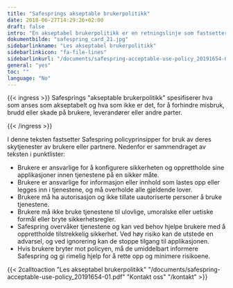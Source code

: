 ```yaml
---
title: "Safesprings akseptable brukerpolitikk"
date: 2018-06-27T14:29:26+02:00
draft: false
intro: "En akseptabel brukerpolitikk er en retningslinje som fastsetter bruk av en bestemt tjeneste, produkt eller programvare på en godkjent måte."
dokumentbilde: "safespring_card_21.jpg"
sidebarlinkname: "Les akseptabel brukerpolitikk"
sidebarlinkicon: "fa-file-lines"
sidebarlinkurl: "/documents/safespring-acceptable-use-policy_20191654-01.pdf"
general: "yes"
toc: ""
language: "No"
---
```


{{< ingress >}}
Safesprings "akseptable brukerpolitikk" spesifiserer hva som anses som akseptabelt og hva som ikke er det, for å forhindre misbruk, brudd eller skade på brukere, leverandører eller andre parter.

{{< /ingress >}}

I denne teksten fastsetter Safespring policyprinsipper for bruk av deres skytjenester av brukere eller partnere. Nedenfor er sammendraget av teksten i punktlister:

- Brukere er ansvarlige for å konfigurere sikkerheten og opprettholde sine applikasjoner innen tjenestene på en sikker måte.
- Brukere er ansvarlige for informasjon eller innhold som lastes opp eller legges inn i tjenestene, og må overholde alle gjeldende lover.
- Brukere må ha autorisasjon og ikke tillate uautoriserte personer å bruke tjenestene.
- Brukere må ikke bruke tjenestene til ulovlige, umoralske eller uetiske formål eller bryte sikkerhetsregler.
- Safespring overvåker tjenestene og kan ved behov hjelpe brukere med å opprettholde tilstrekkelig sikkerhet. Ved høy risiko kan de utstede en advarsel, og ved ignorering kan de stoppe tilgang til applikasjonen.
- Hvis brukere bryter mot policyen, må de umiddelbart informere Safespring og gi rimelig hjelp for å rette opp og minimere risikoene.

{{< 2calltoaction "Les akseptabel brukerpolitikk" "/documents/safespring-acceptable-use-policy_20191654-01.pdf" "Kontakt oss" "/kontakt" >}}
